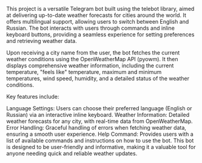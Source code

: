 This project is a versatile Telegram bot built using the telebot library, aimed at delivering up-to-date weather forecasts for cities around the world. It offers multilingual support, allowing users to switch between English and Russian. The bot interacts with users through commands and inline keyboard buttons, providing a seamless experience for setting preferences and retrieving weather data.

Upon receiving a city name from the user, the bot fetches the current weather conditions using the OpenWeatherMap API (pyowm). It then displays comprehensive weather information, including the current temperature, "feels like" temperature, maximum and minimum temperatures, wind speed, humidity, and a detailed status of the weather conditions.

Key features include:

Language Settings: Users can choose their preferred language (English or Russian) via an interactive inline keyboard.
Weather Information: Detailed weather forecasts for any city, with real-time data from OpenWeatherMap.
Error Handling: Graceful handling of errors when fetching weather data, ensuring a smooth user experience.
Help Command: Provides users with a list of available commands and instructions on how to use the bot.
This bot is designed to be user-friendly and informative, making it a valuable tool for anyone needing quick and reliable weather updates.
